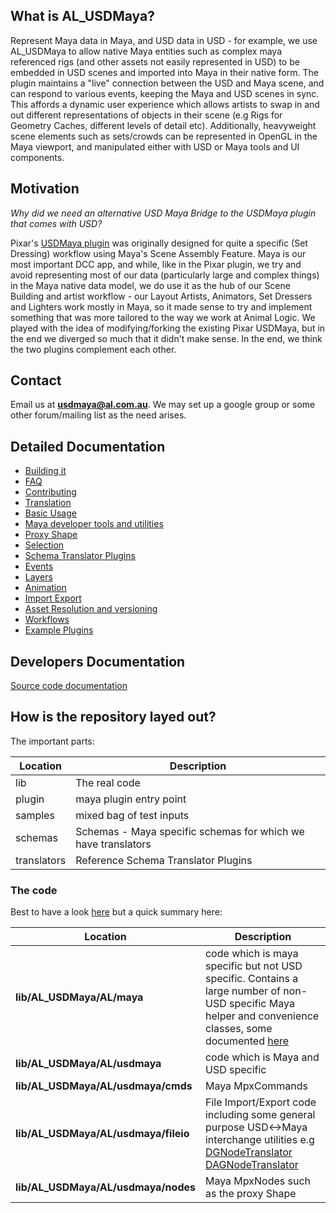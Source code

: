 ## What is AL_USDMaya?
Represent Maya data in Maya, and USD data in USD -  for example, we use AL_USDMaya to allow native Maya entities such as complex maya referenced rigs (and other assets not easily represented in USD) to be embedded in USD scenes and imported into Maya in their native form. The plugin maintains a "live" connection between the USD and Maya scene, and can respond to various events, keeping the Maya and USD scenes in sync. This affords a dynamic user experience which allows artists to swap in and out different representations of objects in their scene (e.g Rigs for Geometry Caches, different levels of detail etc). Additionally, heavyweight scene elements such as sets/crowds can be represented in OpenGL in the Maya viewport, and manipulated either with USD or Maya tools and UI components.


## Motivation
*Why did we need an alternative USD Maya Bridge to the USDMaya plugin that comes with USD?*

Pixar's [USDMaya plugin](https://graphics.pixar.com/usd/docs/Maya-USD-Plugins.html) was originally designed for quite a specific (Set Dressing) workflow using Maya's Scene Assembly Feature. Maya is our most important DCC app, and while, like in the Pixar plugin, we try and avoid representing most of our data (particularly large and complex things) in the Maya native data model, we do use it as the hub of our Scene Building and artist workflow - our Layout Artists, Animators, Set Dressers and Lighters work mostly in Maya, so it made sense to try and implement something that was more tailored to the way we work at Animal Logic. We played with the idea of modifying/forking the existing Pixar USDMaya, but in the end we diverged so much that it didn't make sense. In the end, we think the two plugins complement each other.

## Contact
Email us at **usdmaya@al.com.au**. We may set up a google group or some other forum/mailing list as the need arises.


## Detailed Documentation

+ [Building it](docs/build.md)
+ [FAQ](docs/faq.md)
+ [Contributing](docs/contributing.md)
+ [Translation](docs/translation.md)
+ [Basic Usage](docs/basicUsage.md)
+ [Maya developer tools and utilities](docs/developer.md)
+ [Proxy Shape](docs/proxyShape.md)
+ [Selection](docs/selection.md)
+ [Schema Translator Plugins](docs/schemaTranslatorPlugins.md)
+ [Events](docs/events.md)
+ [Layers](docs/layers.md)
+ [Animation](docs/animation.md)
+ [Import Export](docs/importExport.md)
+ [Asset Resolution and versioning](docs/assetresolution.md)
+ [Workflows](docs/workflows.md)
+ [Example Plugins](https://github.com/AnimalLogic/StudioExample/README.md)

## Developers Documentation

[Source code documentation](https://animallogic.github.io/AL_USDMaya/)

## How is the repository layed out?

The important parts:

| Location  | Description |
| ------------- | --------------- |
| lib           | The real code  |
| plugin        | maya plugin entry point | 
| samples       | mixed bag of test inputs |
| schemas       | Schemas - Maya specific schemas for which we have translators |
| translators   | Reference Schema Translator Plugins | 

### The code 
Best to have a look [here](https://animallogic.github.io/AL_USDMaya/modules.html) but a quick summary here:

| Location  | Description |
| ------------------------------------ | ------------------------------------- |
| **lib/AL_USDMaya/AL/maya** | code which is maya specific but not USD specific. Contains a large number of non-USD specific Maya helper and convenience classes, some documented [here](docs/developer.md)  |
| **lib/AL_USDMaya/AL/usdmaya** | code which is Maya and USD specific | 
| **lib/AL_USDMaya/AL/usdmaya/cmds** | Maya MpxCommands  | 
| **lib/AL_USDMaya/AL/usdmaya/fileio** |File Import/Export code including some general purpose USD<->Maya interchange utilities e.g [DGNodeTranslator](lib/AL_USDMaya/AL/usdmaya/fileio/translators/DgNodeTranslator.h) [DAGNodeTranslator](lib/AL_USDMaya/AL/usdmaya/fileio/translators/DagNodeTranslator.h) | 
| **lib/AL_USDMaya/AL/usdmaya/nodes** | Maya MpxNodes such as the proxy Shape  | 





